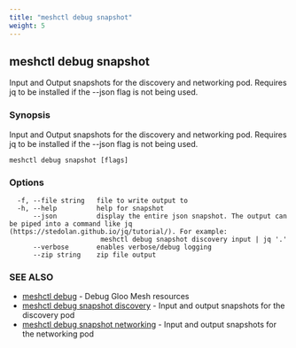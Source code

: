 ```yaml
---
title: "meshctl debug snapshot"
weight: 5
---
```

## meshctl debug snapshot

Input and Output snapshots for the discovery and networking pod. Requires jq to be installed if the --json flag is not being used.

### Synopsis

Input and Output snapshots for the discovery and networking pod. Requires jq to be installed if the --json flag is not being used.

```
meshctl debug snapshot [flags]
```

### Options

```
  -f, --file string   file to write output to
  -h, --help          help for snapshot
      --json          display the entire json snapshot. The output can be piped into a command like jq (https://stedolan.github.io/jq/tutorial/). For example:
                       meshctl debug snapshot discovery input | jq '.'
      --verbose       enables verbose/debug logging
      --zip string    zip file output
```

### SEE ALSO

* [meshctl debug](../meshctl_debug)	 - Debug Gloo Mesh resources
* [meshctl debug snapshot discovery](../meshctl_debug_snapshot_discovery)	 - Input and output snapshots for the discovery pod
* [meshctl debug snapshot networking](../meshctl_debug_snapshot_networking)	 - Input and output snapshots for the networking pod

